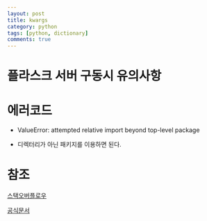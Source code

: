 ```yaml
---
layout: post
title: kwargs
category: python
tags: [python, dictionary]
comments: true
---
```


# 플라스크 서버 구동시 유의사항

# 에러코드

- ValueError: attempted relative import beyond top-level package

- 디렉터리가 아닌 패키지를 이용하면 된다.

# 참조

[스택오버플로우](https://stackoverflow.com/questions/8706309/how-to-reference-to-the-top-level-module-in-python-inside-a-package)

[공식문서](https://docs.python.org/3/reference/import.html)

